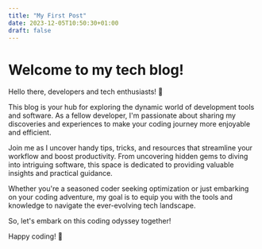 ```yaml
---
title: "My First Post"
date: 2023-12-05T10:50:30+01:00
draft: false
---
```


# Welcome to my tech blog!

Hello there, developers and tech enthusiasts! 👋

This blog is your hub for exploring the dynamic world of development tools and software. As a fellow developer, I'm passionate about sharing my discoveries and experiences to make your coding journey more enjoyable and efficient.

Join me as I uncover handy tips, tricks, and resources that streamline your workflow and boost productivity. From uncovering hidden gems to diving into intriguing software, this space is dedicated to providing valuable insights and practical guidance.

Whether you're a seasoned coder seeking optimization or just embarking on your coding adventure, my goal is to equip you with the tools and knowledge to navigate the ever-evolving tech landscape.

So, let's embark on this coding odyssey together!

Happy coding! 🚀